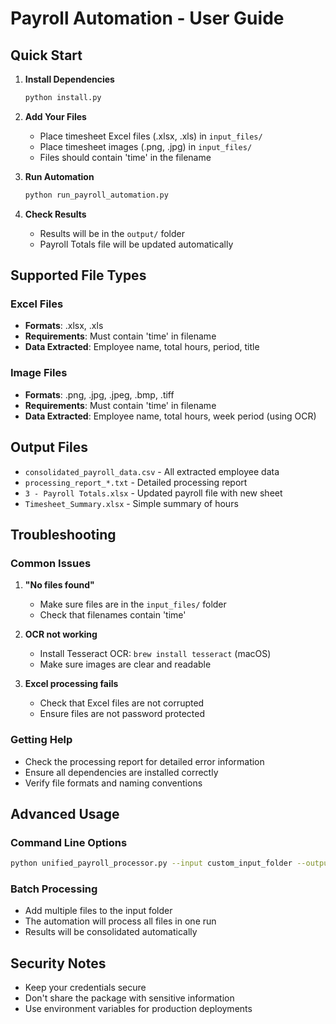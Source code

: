 # Payroll Automation - User Guide

## Quick Start

1. **Install Dependencies**
   ```bash
   python install.py
   ```

2. **Add Your Files**
   - Place timesheet Excel files (.xlsx, .xls) in `input_files/`
   - Place timesheet images (.png, .jpg) in `input_files/`
   - Files should contain 'time' in the filename

3. **Run Automation**
   ```bash
   python run_payroll_automation.py
   ```

4. **Check Results**
   - Results will be in the `output/` folder
   - Payroll Totals file will be updated automatically

## Supported File Types

### Excel Files
- **Formats**: .xlsx, .xls
- **Requirements**: Must contain 'time' in filename
- **Data Extracted**: Employee name, total hours, period, title

### Image Files
- **Formats**: .png, .jpg, .jpeg, .bmp, .tiff
- **Requirements**: Must contain 'time' in filename
- **Data Extracted**: Employee name, total hours, week period (using OCR)

## Output Files

- `consolidated_payroll_data.csv` - All extracted employee data
- `processing_report_*.txt` - Detailed processing report
- `3 - Payroll Totals.xlsx` - Updated payroll file with new sheet
- `Timesheet_Summary.xlsx` - Simple summary of hours

## Troubleshooting

### Common Issues

1. **"No files found"**
   - Make sure files are in the `input_files/` folder
   - Check that filenames contain 'time'

2. **OCR not working**
   - Install Tesseract OCR: `brew install tesseract` (macOS)
   - Make sure images are clear and readable

3. **Excel processing fails**
   - Check that Excel files are not corrupted
   - Ensure files are not password protected

### Getting Help

- Check the processing report for detailed error information
- Ensure all dependencies are installed correctly
- Verify file formats and naming conventions

## Advanced Usage

### Command Line Options
```bash
python unified_payroll_processor.py --input custom_input_folder --output custom_output_folder
```

### Batch Processing
- Add multiple files to the input folder
- The automation will process all files in one run
- Results will be consolidated automatically

## Security Notes

- Keep your credentials secure
- Don't share the package with sensitive information
- Use environment variables for production deployments
